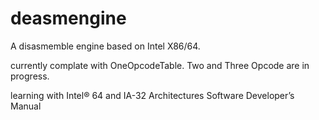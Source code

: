 # deasmengine
A disasmemble engine based on Intel X86/64.

currently complate with OneOpcodeTable.
Two and Three Opcode are in progress.

learning with
Intel® 64 and IA-32 Architectures Software Developer’s Manual
